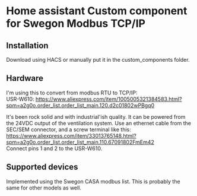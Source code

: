 # Home assistant Custom component for Swegon Modbus TCP/IP

## Installation

Download using HACS or manually put it in the custom_components folder.

## Hardware

I'm using this to convert from modbus RTU to TCP/IP:     
USR-W610: https://www.aliexpress.com/item/1005005321384583.html?spm=a2g0o.order_list.order_list_main.120.d2c01802wPBgq0

It's been rock solid and with industrial'ish quality. 
It can be powered from the 24VDC output of the ventilation system.
Use an ethernet cable from the SEC/SEM connector, and a screw terminal like this:  
https://www.aliexpress.com/item/33013765148.html?spm=a2g0o.order_list.order_list_main.110.67091802FmEm42  
Connect pins 1 and 2 to the USR-W610.

## Supported devices

Implemented using the Swegon CASA modbus list. This is probably the same for other models as well.
